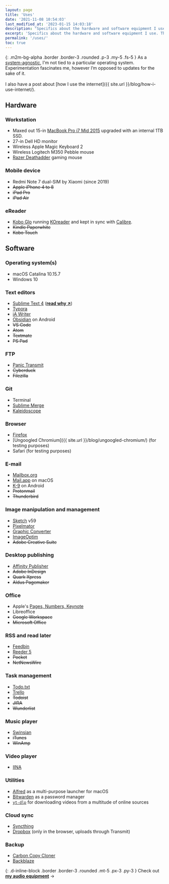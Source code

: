 ```yaml
---
layout: page
title: 'Uses'
date: '2021-11-08 10:54:03'
last_modified_at: '2023-01-15 14:03:18'
description: "Specifics about the hardware and software equipment I use. The page is part of the uses.tech project."
excerpt: 'Specifics about the hardware and software equipment I use. The page is part of the <a href="https://uses.tech/">uses.tech</a> project.'
permalink: '/uses/'
toc: true
---
```

{: .m2m-bg-alpha .border .border-3 .rounded .p-3 .my-5 .fs-5 }
As a [system-agnostic](/ethics/), I'm not tied to a particular operating system. Experimentation fascinates me, however I’m opposed to updates for the sake of it.<br><br>I also have a post about [how I use the internet]({{ site.url }}/blog/how-i-use-internet/).

## Hardware

### Workstation

- Maxed out 15-in [MacBook Pro i7 Mid 2015](https://everymac.com/systems/apple/macbook_pro/specs/macbook-pro-core-i7-2.5-15-iris-only-mid-2015-retina-display-specs.html) upgraded with an internal 1TB SSD. 
- 27-in Dell HD monitor
- Wireless Apple Magic Keyboard 2
- Wireless Logitech M350 Pebble mouse
- [Razer Deathadder](https://www.razer.com/gaming-mice/razer-deathadder-v2/RZ01-03210100-R3U1) gaming mouse

### Mobile device

- Redmi Note 7 dual-SIM by Xiaomi (since 2019)
- ~~Apple iPhone 4 to 8~~
- ~~iPad Pro~~
- ~~iPad Air~~

### eReader

- [Kobo Glo](https://www.the-ebook-reader.com/kobo-glo.html) running [KOreader](http://koreader.rocks/) and kept in sync with [Calibre](https://calibre-ebook.com/).
- ~~Kindle Paperwhite~~
- ~~Kobo Touch~~

## Software

### Operating system(s)

- macOS Catalina 10.15.7
- Windows 10

### Text editors

- [Sublime Text 4](http://www.sublimetext.com/)&nbsp;(**[read why ↗](https://tonsky.me/blog/sublime/)**)
- [Typora](https://typora.io/)
- [iA Writer](https://ia.net/writer)
- [Obsidian](https://obsidian.md/mobile) on Android
- ~~VS Code~~
- ~~Atom~~
- ~~Textmate~~
- ~~PS Pad~~

### FTP

- [Panic Transmit](https://panic.com/transmit/)
- ~~Cyberduck~~
- ~~Filezilla~~

### Git

- Terminal
- [Sublime Merge](https://www.sublimemerge.com/)
- [Kaleidoscope](https://kaleidoscope.app/)

### Browser

- [Firefox](https://www.mozilla.org/en-US/firefox/new/)
- [Ungoogled Chromium]({{ site.url }}/blog/ungoogled-chromium/) (for testing purposes)
- Safari (for testing purposes)

### E-mail

- [Mailbox.org](https://mailbox.org/en/)
- [Mail.app](https://en.wikipedia.org/wiki/Apple_Mail) on macOS
- [K-9](https://k9mail.app/) on Android
- ~~Protonmail~~
- ~~Thunderbird~~

### Image manipulation and management

- [Sketch](https://www.sketch.com/) v59
- [Pixelmator](https://www.pixelmator.com/)
- [Graphic Converter](https://www.lemkesoft.de/en/products/graphicconverter/)
- [ImageOptim](https://imageoptim.com/)
- ~~Adobe Creative Suite~~

### Desktop publishing

- [Affinity Publisher](https://affinity.serif.com/en-us/publisher/)
- ~~Adobe InDesign~~
- ~~Quark Xpress~~
- ~~Aldus Pagemaker~~

### Office

- Apple's [Pages, Numbers, Keynote](https://www.apple.com/iwork/)
- Libreoffice
- ~~Google Workspace~~
- ~~Microsoft Office~~

### RSS and read later

- [Feedbin](https://feedbin.com)
- [Reeder 5](https://reeder.app/)
- ~~Pocket~~
- ~~NetNewsWire~~

### Task management

- [Todo.txt](https://github.com/todotxt)
- [Trello](https://trello.com)
- ~~Todoist~~
- ~~JIRA~~
- ~~Wunderlist~~

### Music player

- [Swinsian](http://www.swinsian.com)
- ~~iTunes~~
- ~~WinAmp~~

### Video player

- [IINA](https://iina.io/)

### Utilities

- [Alfred](https://www.alfredapp.com/) as a multi-purpose launcher for macOS
- [Bitwarden](https://bitwarden.com/) as a password manager
- [`yt-dlp`](https://github.com/yt-dlp/yt-dlp) for downloading videos from a multitude of online sources

### Cloud sync

- [Syncthing](https://syncthing.net/)
- [Dropbox](https://www.dropbox.com/) (only in the browser, uploads through Transmit)

### Backup

- [Carbon Copy Cloner](https://bombich.com/)
- [Backblaze](https://www.backblaze.com/)

{: .d-inline-block .border .border-3 .rounded .mt-5 .px-3 .py-3 }
Check out [**my audio equipment**](https://minutestomidnight.co.uk/uses/) →